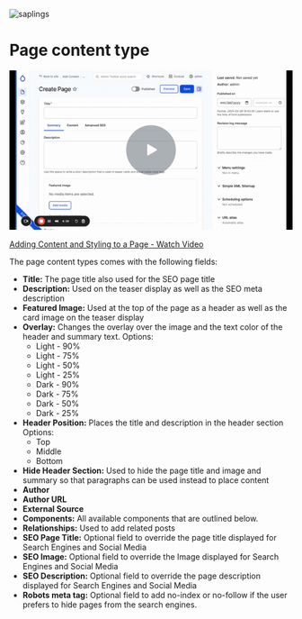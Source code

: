 ![saplings](https://github.com/kanopi/saplings/assets/5177009/a6377e32-deb2-49d8-873a-f3dd5a36fa7c)

# Page content type

[![Screenshot](assets/images/create-page.gif)](https://www.loom.com/share/4c4c15d3730f43f3b5409cbc707298f9)

[Adding Content and Styling to a Page - Watch Video](https://www.loom.com/share/4c4c15d3730f43f3b5409cbc707298f9)

The page content types comes with the following fields:

- **Title:** The page title also used for the SEO page title
- **Description:** Used on the teaser display as well as the SEO meta description
- **Featured Image:** Used at the top of the page as a header as well as the card image on the teaser display
- **Overlay:** Changes the overlay over the image and the text color of the header and summary text.
  Options:
    - Light - 90%
    - Light - 75%
    - Light - 50%
    - Light - 25%
    - Dark - 90%
    - Dark - 75%
    - Dark - 50%
    - Dark - 25%
- **Header Position:** Places the title and description in the header section
  Options:
    - Top
    - Middle
    - Bottom
- **Hide Header Section:** Used to hide the page title and image and summary so that paragraphs can be used instead to place content
- **Author**
- **Author URL**
- **External Source**
- **Components:** All available components that are outlined below.
- **Relationships:** Used to add related posts
- **SEO Page Title:** Optional field to override the page title displayed for Search Engines and Social Media
- **SEO Image:** Optional field to override the Image displayed for Search Engines and Social Media
- **SEO Description:** Optional field to override the page description displayed for Search Engines and Social Media
- **Robots meta tag:** Optional field to add no-index or no-follow if the user prefers to hide pages from the search engines.
